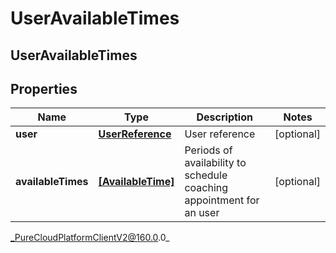 # UserAvailableTimes

## UserAvailableTimes

## Properties

|Name | Type | Description | Notes|
|------------ | ------------- | ------------- | -------------|
| **user** | [**UserReference**](UserReference) | User reference | [optional] |
| **availableTimes** | [**[AvailableTime]**](AvailableTime) | Periods of availability to schedule coaching appointment for an user | [optional] |



_PureCloudPlatformClientV2@160.0.0_
